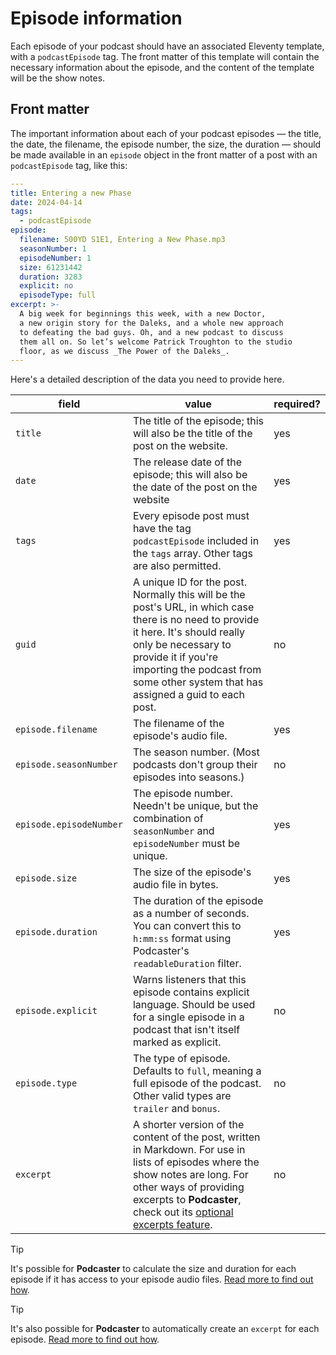 # Episode information

Each episode of your podcast should have an associated Eleventy template, with a `podcastEpisode` tag. The front matter of this template will contain the necessary information about the episode, and the content of the template will be the show notes.

## Front matter

The important information about each of your podcast episodes — the title, the date, the filename, the episode number, the size, the duration — should be made available in an `episode` object in the front matter of a post with an `podcastEpisode` tag, like this:

```yaml
---
title: Entering a new Phase
date: 2024-04-14
tags:
  - podcastEpisode
episode:
  filename: 500YD S1E1, Entering a New Phase.mp3
  seasonNumber: 1
  episodeNumber: 1
  size: 61231442
  duration: 3283
  explicit: no
  episodeType: full
excerpt: >-
  A big week for beginnings this week, with a new Doctor, 
  a new origin story for the Daleks, and a whole new approach 
  to defeating the bad guys. Oh, and a new podcast to discuss 
  them all on. So let’s welcome Patrick Troughton to the studio
  floor, as we discuss _The Power of the Daleks_.
---
```

Here's a detailed description of the data you need to provide here.

| field | value | required? |
| ----- | ----- | ----- |
| `title` | The title of the episode; this will also be the title of the post on the website. | yes |
| `date` | The release date of the episode; this will also be the date of the post on the website | yes |
| `tags` | Every episode post must have the tag `podcastEpisode` included in the `tags` array. Other tags are also permitted. | yes |
| `guid` | A unique ID for the post. Normally this will be the post's URL, in which case there is no need to provide it here. It's should really only be necessary to provide it if you're importing the podcast from some other system that has assigned a guid to each post.  | no |
| `episode.filename` | The filename of the episode's audio file. | yes |
| `episode.seasonNumber` | The  season number. (Most podcasts don't group their episodes into seasons.) | no |
| `episode.episodeNumber` | The episode number. Needn't be unique, but the combination of `seasonNumber` and `episodeNumber` must be unique. | yes |
| `episode.size` | The size of the episode's audio file in bytes. | yes |
| `episode.duration` | The duration of the episode as a number of seconds. You can convert this to `h:mm:ss` format using Podcaster's `readableDuration` filter. | yes |
| `episode.explicit` | Warns listeners that this episode contains explicit language. Should be used for a single episode in a podcast that isn't itself marked as explicit. | no |
| `episode.type` | The type of episode. Defaults to `full`, meaning a full episode of the podcast. Other valid types are `trailer` and `bonus`. | no |
| `excerpt` | A shorter version of the content of the post, written in Markdown. For use in lists of episodes where the show notes are long. For other ways of providing excerpts to **Podcaster**, check out its [optional excerpts feature][excerpts]. | no |

[excerpts]: /docs/optional-features.md#excerpts

> [!TIP]
> It's possible for **Podcaster** to calculate the size and duration for each episode if it has access to your episode audio files. [Read more to find out how](docs/size-and-duration.md).

> [!TIP]
> It's also possible for **Podcaster** to automatically create an `excerpt` for each episode. [Read more to find out how](/docs/optional-features.md#excerpts).
